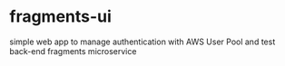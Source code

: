 # fragments-ui
simple web app to manage authentication with AWS User Pool and test back-end fragments microservice
